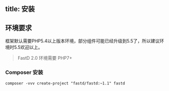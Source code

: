 title: 安装
---
## 环境要求

框架默认需要PHP5.4以上版本环境，部分组件可能已经升级到5.5了，所以建议环境时5.5欢迎以上。

> FastD 2.0 环境需要 PHP7+

### Composer 安装

`composer -vvv create-project "fastd/fastd:~1.1" fastd`